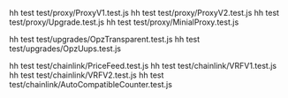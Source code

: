 hh test test/proxy/ProxyV1.test.js
hh test test/proxy/ProxyV2.test.js
hh test test/proxy/Upgrade.test.js
hh test test/proxy/MinialProxy.test.js

hh test test/upgrades/OpzTransparent.test.js
hh test test/upgrades/OpzUups.test.js

hh test test/chainlink/PriceFeed.test.js
hh test test/chainlink/VRFV1.test.js
hh test test/chainlink/VRFV2.test.js
hh test test/chainlink/AutoCompatibleCounter.test.js
